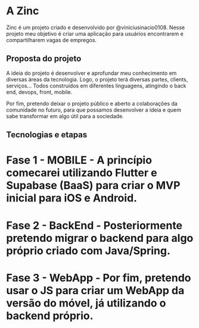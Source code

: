 # A Zinc

Zinc é um projeto criado e desenvolvido por @viniciusinacio0108. Nesse projeto meu objetivo é criar uma aplicação para usuários encontrarem e compartilharem vagas de empregos.

## Proposta do projeto

A ideia do projeto é desenvolver e aprofundar meu conhecimento em diversas áreas da tecnologia. Logo, o projeto terá diversas partes, clients, serviços... Todos construídos em diferentes linguagens, atingindo o back end, devops, front, mobile.

Por fim, pretendo deixar o projeto público e aberto a colaborações da comunidade no futuro, para que possamos desenvolver a ideia e quem sabe transformar em algo útil para a sociedade.

## Tecnologias e etapas

# Fase 1 - MOBILE - A princípio comecarei utilizando Flutter e Supabase (BaaS) para criar o MVP inicial para iOS e Android.
# Fase 2 - BackEnd - Posteriormente pretendo migrar o backend para algo próprio criado com Java/Spring.
# Fase 3 - WebApp - Por fim, pretendo usar o JS para criar um WebApp da versão do móvel, já utilizando o backend próprio.
